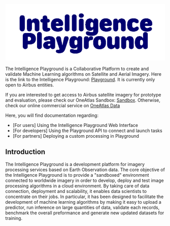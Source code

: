 ![Intelligence Playground](images/Intelligence_Playground_Logo.png "Intelligence Playground")

The Intelligence Playground is a Collaborative Platform to create and validate Machine Learning algorithms on Satellite and Aerial Imagery. Here is the link to the Intelligence Playground: [Playground](https://playground.intelligence-airbusds.com). It is currently only open to Airbus entities.

If you are interested to get access to Airbus satellite imagery for prototype and evaluation, please check our OneAtlas Sandbox:  [Sandbox](https://sandbox.intelligence-airbusds.com/web/). Otherwise, check our online commercial service on [OneAtlas Data](https://oneatlas.airbus.com)

Here, you will find documentation regarding:

* [For users] Using the Intelligence Playground Web Interface
* [For developers] Using the Playground API to connect and launch tasks
* [For partners] Deploying a custom processing in Playground

## Introduction

The Intelligence Playground is a development platform for imagery processing services based on Earth Observation data. The core objective of the Intelligence Playground is to provide a "sandboxed" environment connected to worldwide imagery in order to develop, deploy and test image processing algorithms in a cloud environment. By taking care of data connection, deployment and scalability, it enables data scientists to concentrate on their jobs. In particular, it has been designed to facilitate the development of machine learning algorithms by making it easy to upload a predictor, run inference on large quantities of data, validate each records, benchmark the overall preformance and generate new updated datasets for training.

